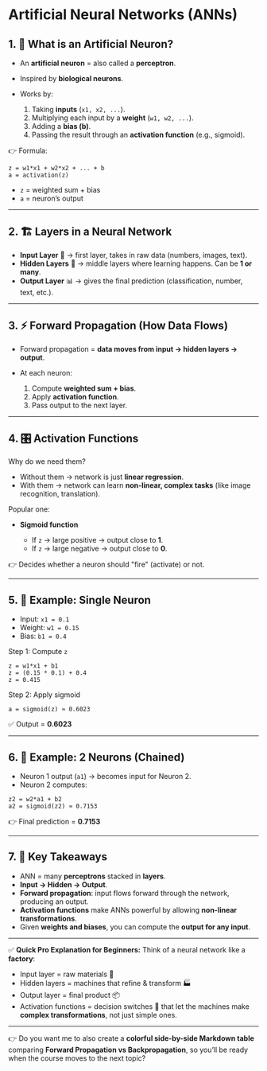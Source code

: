 # Artificial Neural Networks (ANNs)

## 1. 🔑 What is an Artificial Neuron?

* An **artificial neuron** = also called a **perceptron**.
* Inspired by **biological neurons**.
* Works by:

  1. Taking **inputs** (`x1, x2, ...`).
  2. Multiplying each input by a **weight** (`w1, w2, ...`).
  3. Adding a **bias (b)**.
  4. Passing the result through an **activation function** (e.g., sigmoid).

👉 Formula:

```
z = w1*x1 + w2*x2 + ... + b  
a = activation(z)
```

* `z` = weighted sum + bias
* `a` = neuron’s output

---

## 2. 🏗️ Layers in a Neural Network

* **Input Layer** 🎯 → first layer, takes in raw data (numbers, images, text).
* **Hidden Layers** 🧩 → middle layers where learning happens. Can be **1 or many**.
* **Output Layer** 📊 → gives the final prediction (classification, number, text, etc.).

---

## 3. ⚡ Forward Propagation (How Data Flows)

* Forward propagation = **data moves from input → hidden layers → output**.
* At each neuron:

  1. Compute **weighted sum + bias**.
  2. Apply **activation function**.
  3. Pass output to the next layer.

---

## 4. 🎛️ Activation Functions

Why do we need them?

* Without them → network is just **linear regression**.
* With them → network can learn **non-linear, complex tasks** (like image recognition, translation).

Popular one:

* **Sigmoid function**

  * If `z` → large positive → output close to **1**.
  * If `z` → large negative → output close to **0**.

👉 Decides whether a neuron should "fire" (activate) or not.

---

## 5. 🧮 Example: Single Neuron

* Input: `x1 = 0.1`
* Weight: `w1 = 0.15`
* Bias: `b1 = 0.4`

Step 1: Compute `z`

```
z = w1*x1 + b1  
z = (0.15 * 0.1) + 0.4  
z = 0.415
```

Step 2: Apply sigmoid

```
a = sigmoid(z) ≈ 0.6023
```

✅ Output = **0.6023**

---

## 6. 🔗 Example: 2 Neurons (Chained)

* Neuron 1 output (`a1`) → becomes input for Neuron 2.
* Neuron 2 computes:

```
z2 = w2*a1 + b2  
a2 = sigmoid(z2) ≈ 0.7153
```

👉 Final prediction = **0.7153**

---

## 7. 📌 Key Takeaways

* ANN = many **perceptrons** stacked in **layers**.
* **Input → Hidden → Output**.
* **Forward propagation**: input flows forward through the network, producing an output.
* **Activation functions** make ANNs powerful by allowing **non-linear transformations**.
* Given **weights and biases**, you can compute the **output for any input**.

---

✅ **Quick Pro Explanation for Beginners:**
Think of a neural network like a **factory**:

* Input layer = raw materials 🚚
* Hidden layers = machines that refine & transform 🏭
* Output layer = final product 📦
* Activation functions = decision switches 🔘 that let the machines make **complex transformations**, not just simple ones.

---

👉 Do you want me to also create a **colorful side-by-side Markdown table** comparing **Forward Propagation vs Backpropagation**, so you’ll be ready when the course moves to the next topic?
